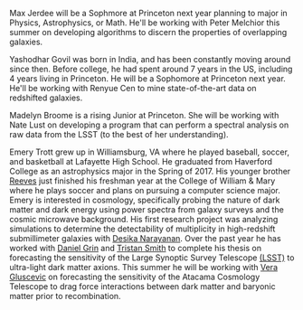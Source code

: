 Max Jerdee will be a Sophmore at Princeton next year planning to major in Physics, Astrophysics, or Math. He'll be working with Peter Melchior this summer on developing algorithms to discern the properties of overlapping galaxies. 

Yashodhar Govil was born in India, and has been constantly moving around since then. Before college, he had spent around 7 years in the US, including 4 years living in Princeton. He will be a Sophomore at Princeton next year. He'll be working with Renyue Cen to mine state-of-the-art data on redshifted galaxies.

Madelyn Broome is a rising Junior at Princeton. She will be working with Nate Lust on developing a program that can perform a spectral analysis on raw data from the LSST (to the best of her understanding).

Emery Trott grew up in Williamsburg, VA where he played baseball, soccer, and basketball at Lafayette High School. He graduated from Haverford College as an astrophysics major in the Spring of 2017. His younger brother [Reeves](http://www.tribeathletics.com/roster.aspx?rp_id=6993) just finished his freshman year at the College of William & Mary where he plays soccer and plans on pursuing a computer science major. Emery is interested in cosmology, specifically probing the nature of dark matter and dark energy using power spectra from galaxy surveys and the cosmic microwave background. His first research project was analyzing simulations to determine the detectability of multiplicity in high-redshift submillimeter galaxies with [Desika Narayanan](http://desika.haverford.edu/). Over the past year he has worked with [Daniel Grin](http://danielgrin.net/) and [Tristan Smith](https://darkuniverse.swarthmore.edu/) to complete his thesis on forecasting the sensitivity of the Large Synoptic Survey Telescope [(LSST)](https://www.lsst.org/) to ultra-light dark matter axions. This summer he will be working with [Vera Gluscevic](http://www.sns.ias.edu/~verag/) on forecasting the sensitivity of the Atacama Cosmology Telescope to drag force interactions between dark matter and baryonic matter prior to recombination.



